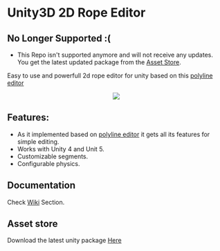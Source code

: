 # Unity3D 2D Rope Editor

## No Longer Supported :(
- This Repo isn't supported anymore and will not receive any updates. You get the latest updated package from the [Asset Store](	http://u3d.as/t47).


Easy to use and powerfull 2d rope editor for unity based on  this [polyline editor](https://github.com/Dandarawy/Unity3DPolylineEditor)

<p align="center">
  <img src="https://dl.dropbox.com/s/ce475g1adon1luj/cover-mini.png?dl=0">
</p>

## Features:
- As it implemented based on [polyline editor](https://github.com/Dandarawy/Unity3DPolylineEditor) it gets all its features for simple editing.
- Works with Unity 4 and Unit 5.
- Customizable segments.
- Configurable physics.

## Documentation
Check [Wiki](https://github.com/Dandarawy/Unity3D_2DRopeEditor) Section.


## Asset store
Download the latest unity package [Here](	http://u3d.as/t47)
